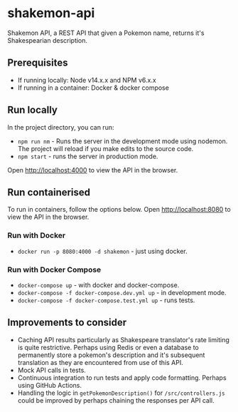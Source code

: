 # shakemon-api

Shakemon API, a REST API that given a Pokemon name, returns it's Shakespearian description.

## Prerequisites

- If running locally: Node v14.x.x and NPM v6.x.x
- If running in a container: Docker & docker compose

## Run locally

In the project directory, you can run:

- `npm run nm` - Runs the server in the development mode using nodemon. The project will reload if you make edits to the source code.
- `npm start` - runs the server in production mode.

Open [http://localhost:4000](http://localhost:4000) to view the API in the browser.

## Run containerised

To run in containers, follow the options below. Open [http://localhost:8080](http://localhost:8080) to view the API in the browser.

### Run with Docker

- `docker run -p 8080:4000 -d shakemon` - just using docker.

### Run with Docker Compose

- `docker-compose up` - with docker and docker-compose.
- `docker-compose -f docker-compose.dev.yml up` - in development mode.
- `docker-compose -f docker-compose.test.yml up` - runs tests.

## Improvements to consider

- Caching API results particularly as Shakespeare translator's rate limiting is quite restrictive. Perhaps using Redis or even a database to permanently store a pokemon's description and it's subsequent translation as they are encountered from use of this API.
- Mock API calls in tests.
- Continuous integration to run tests and apply code formatting. Perhaps using GitHub Actions.
- Handling the logic in `getPokemonDescription()` for `/src/controllers.js` could be improved by perhaps chaining the responses per API call.
